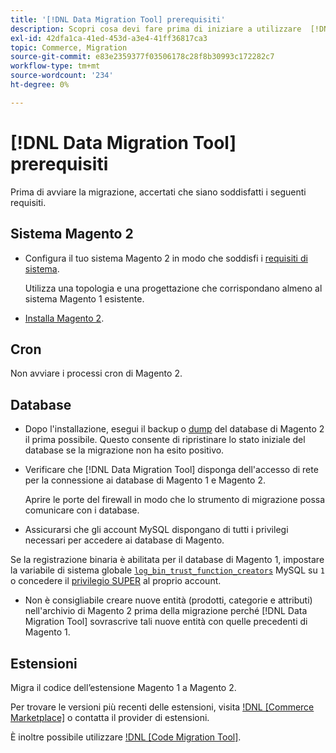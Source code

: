 ```yaml
---
title: '[!DNL Data Migration Tool] prerequisiti'
description: Scopri cosa devi fare prima di iniziare a utilizzare  [!DNL Data Migration Tool]  per trasferire dati tra Magento 1 e Magento 2.
exl-id: 42dfa1ca-41ed-453d-a3e4-41ff36817ca3
topic: Commerce, Migration
source-git-commit: e83e2359377f03506178c28f8b30993c172282c7
workflow-type: tm+mt
source-wordcount: '234'
ht-degree: 0%

---
```


# [!DNL Data Migration Tool] prerequisiti

Prima di avviare la migrazione, accertati che siano soddisfatti i seguenti requisiti.

## Sistema Magento 2

* Configura il tuo sistema Magento 2 in modo che soddisfi i [requisiti di sistema](../../installation/system-requirements.md).

  Utilizza una topologia e una progettazione che corrispondano almeno al sistema Magento 1 esistente.

* [Installa Magento 2](../../installation/overview.md).

## Cron

Non avviare i processi cron di Magento 2.

## Database

* Dopo l&#39;installazione, esegui il backup o [dump](https://dev.mysql.com/doc/refman/8.0/en/mysqldump.html) del database di Magento 2 il prima possibile. Questo consente di ripristinare lo stato iniziale del database se la migrazione non ha esito positivo.

* Verificare che [!DNL Data Migration Tool] disponga dell&#39;accesso di rete per la connessione ai database di Magento 1 e Magento 2.

  Aprire le porte del firewall in modo che lo strumento di migrazione possa comunicare con i database.

* Assicurarsi che gli account MySQL dispongano di tutti i privilegi necessari per accedere ai database di Magento.

Se la registrazione binaria è abilitata per il database di Magento 1, impostare la variabile di sistema globale [`log_bin_trust_function_creators`](https://dev.mysql.com/doc/refman/5.7/en/server-system-variables.html#sysvar_log_bin_trust_function_creators) MySQL su `1` o concedere il [privilegio SUPER](https://dev.mysql.com/doc/refman/5.7/en/privileges-provided.html#priv_super) al proprio account.

* Non è consigliabile creare nuove entità (prodotti, categorie e attributi) nell&#39;archivio di Magento 2 prima della migrazione perché [!DNL Data Migration Tool] sovrascrive tali nuove entità con quelle precedenti di Magento 1.

## Estensioni

Migra il codice dell’estensione Magento 1 a Magento 2.

Per trovare le versioni più recenti delle estensioni, visita [!DNL [Commerce Marketplace]](https://marketplace.magento.com/) o contatta il provider di estensioni.

È inoltre possibile utilizzare [!DNL [Code Migration Tool]](https://github.com/magento-commerce/code-migration/blob/develop/README.md).
